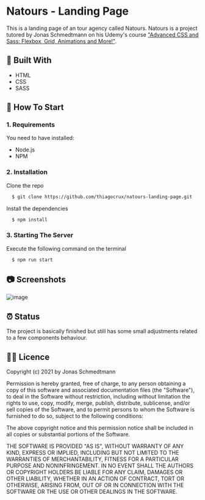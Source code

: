 # Natours - Landing Page

This is a landing page of an tour agency called Natours. Natours is a project tutored by Jonas Schmedtmann on his Udemy's course ["Advanced CSS and Sass: Flexbox, Grid, Animations and More!"](https://www.udemy.com/course/advanced-css-and-sass/).

## :toolbox: Built With

- HTML
- CSS
- SASS

## :rocket: How To Start

### 1. Requirements

You need to have installed:

- Node.js
- NPM

### 2. Installation

Clone the repo

```sh
  $ git clone https://github.com/thiagocrux/natours-landing-page.git
```

Install the dependencies

```sh
  $ npm install
```

### 3. Starting The Server

Execute the following command on the terminal

```sh
  $ npm run start
```

## :camera: Screenshots

![image](https://user-images.githubusercontent.com/29850573/109324061-f3dd5a00-7832-11eb-866f-36cf7589eb87.png)

## :alarm_clock: Status

The project is basically finished but still has some small adjustments related to a few components behaviour.

## :pirate_flag: Licence

Copyright (c) 2021 by Jonas Schmedtmann

Permission is hereby granted, free of charge, to any person obtaining a copy of this software and associated documentation files (the "Software"), to deal in the Software without restriction, including without limitation the rights to use, copy, modify, merge, publish, distribute, sublicense, and/or sell copies of the Software, and to permit persons to whom the Software is furnished to do so, subject to the following conditions:

The above copyright notice and this permission notice shall be included in all copies or substantial portions of the Software.

THE SOFTWARE IS PROVIDED "AS IS", WITHOUT WARRANTY OF ANY KIND, EXPRESS OR IMPLIED, INCLUDING BUT NOT LIMITED TO THE WARRANTIES OF MERCHANTABILITY, FITNESS FOR A PARTICULAR PURPOSE AND NONINFRINGEMENT. IN NO EVENT SHALL THE AUTHORS OR COPYRIGHT HOLDERS BE LIABLE FOR ANY CLAIM, DAMAGES OR OTHER LIABILITY, WHETHER IN AN ACTION OF CONTRACT, TORT OR OTHERWISE, ARISING FROM, OUT OF OR IN CONNECTION WITH THE SOFTWARE OR THE USE OR OTHER DEALINGS IN THE SOFTWARE.

